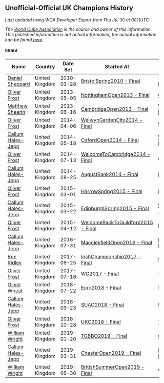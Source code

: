 ## Unofficial-Official UK Champions History

*Last updated using WCA Developer Export from Thu Jul 30 at 0811UTC*

*The [World Cube Association](https://www.worldcubeassociation.org) is the source and owner of this information. This published information is not actual information, the actual information can be found [here](https://www.worldcubeassociation.org/results).*

#### 555bf

|Name|Country|Date Set|Started At|Ended At|Days Held|  
|--|--|--|--|--|--|  
|[Daniel Sheppard](https://www.worldcubeassociation.org/persons/2009SHEP01)|United Kingdom|2010-03-28|[BristolSpring2010 - Final](https://www.worldcubeassociation.org/competitions/BristolSpring2010/results/all#e555bf_f)|1 year after [RapidashOpen2012](https://www.worldcubeassociation.org/competitions/RapidashOpen2012/results/all#e555bf_f)|1114|  
|[Oliver Frost](https://www.worldcubeassociation.org/persons/2012FROS01)|United Kingdom|2013-05-05|[NottinghamOpen2013 - Final](https://www.worldcubeassociation.org/competitions/NottinghamOpen2013/results/all#e555bf_f)|[CambridgeOpen2013 - Final](https://www.worldcubeassociation.org/competitions/CambridgeOpen2013/results/all#e555bf_f)|42|  
|[Matthew Sheerin](https://www.worldcubeassociation.org/persons/2009SHEE01)|United Kingdom|2013-06-16|[CambridgeOpen2013 - Final](https://www.worldcubeassociation.org/competitions/CambridgeOpen2013/results/all#e555bf_f)|[WelwynGardenCity2014 - Final](https://www.worldcubeassociation.org/competitions/WelwynGardenCity2014/results/all#e555bf_f)|294|  
|[Oliver Frost](https://www.worldcubeassociation.org/persons/2012FROS01)|United Kingdom|2014-04-06|[WelwynGardenCity2014 - Final](https://www.worldcubeassociation.org/competitions/WelwynGardenCity2014/results/all#e555bf_f)|[OxfordOpen2014 - Final](https://www.worldcubeassociation.org/competitions/OxfordOpen2014/results/all#e555bf_f)|42|  
|[Callum Hales-Jepp](https://www.worldcubeassociation.org/persons/2012HALE01)|United Kingdom|2014-05-18|[OxfordOpen2014 - Final](https://www.worldcubeassociation.org/competitions/OxfordOpen2014/results/all#e555bf_f)|[WelcomeToCambridge2014 - Final](https://www.worldcubeassociation.org/competitions/WelcomeToCambridge2014/results/all#e555bf_f)|56|  
|[Oliver Frost](https://www.worldcubeassociation.org/persons/2012FROS01)|United Kingdom|2014-07-13|[WelcomeToCambridge2014 - Final](https://www.worldcubeassociation.org/competitions/WelcomeToCambridge2014/results/all#e555bf_f)|[AugustBank2014 - Final](https://www.worldcubeassociation.org/competitions/AugustBank2014/results/all#e555bf_f)|43|  
|[Callum Hales-Jepp](https://www.worldcubeassociation.org/persons/2012HALE01)|United Kingdom|2014-08-25|[AugustBank2014 - Final](https://www.worldcubeassociation.org/competitions/AugustBank2014/results/all#e555bf_f)|[HarrowSpring2015 - Final](https://www.worldcubeassociation.org/competitions/HarrowSpring2015/results/all#e555bf_f)|188|  
|[Oliver Frost](https://www.worldcubeassociation.org/persons/2012FROS01)|United Kingdom|2015-03-01|[HarrowSpring2015 - Final](https://www.worldcubeassociation.org/competitions/HarrowSpring2015/results/all#e555bf_f)|[EdinburghSpring2015 - Final](https://www.worldcubeassociation.org/competitions/EdinburghSpring2015/results/all#e555bf_f)|21|  
|[Callum Hales-Jepp](https://www.worldcubeassociation.org/persons/2012HALE01)|United Kingdom|2015-03-22|[EdinburghSpring2015 - Final](https://www.worldcubeassociation.org/competitions/EdinburghSpring2015/results/all#e555bf_f)|[WelcomeBackToGuildford2015 - Final](https://www.worldcubeassociation.org/competitions/WelcomeBackToGuildford2015/results/all#e555bf_f)|21|  
|[Oliver Frost](https://www.worldcubeassociation.org/persons/2012FROS01)|United Kingdom|2015-04-12|[WelcomeBackToGuildford2015 - Final](https://www.worldcubeassociation.org/competitions/WelcomeBackToGuildford2015/results/all#e555bf_f)|[MacclesfieldOpen2016 - Final](https://www.worldcubeassociation.org/competitions/MacclesfieldOpen2016/results/all#e555bf_f)|476|  
|[Callum Hales-Jepp](https://www.worldcubeassociation.org/persons/2012HALE01)|United Kingdom|2016-07-31|[MacclesfieldOpen2016 - Final](https://www.worldcubeassociation.org/competitions/MacclesfieldOpen2016/results/all#e555bf_f)|[IrishChampionship2017 - Final](https://www.worldcubeassociation.org/competitions/IrishChampionship2017/results/all#e555bf_f)|329|  
|[Ben Ridley](https://www.worldcubeassociation.org/persons/2016RIDL01)|United Kingdom|2017-06-25|[IrishChampionship2017 - Final](https://www.worldcubeassociation.org/competitions/IrishChampionship2017/results/all#e555bf_f)|[WC2017 - Final](https://www.worldcubeassociation.org/competitions/WC2017/results/all#e555bf_f)|21|  
|[Oliver Frost](https://www.worldcubeassociation.org/persons/2012FROS01)|United Kingdom|2017-07-16|[WC2017 - Final](https://www.worldcubeassociation.org/competitions/WC2017/results/all#e555bf_f)|1 year after [WC2017](https://www.worldcubeassociation.org/competitions/WC2017/results/all#e555bf_f)|365|  
|[Oliver Wheat](https://www.worldcubeassociation.org/persons/2016WHEA01)|United Kingdom|2018-07-22|[Euro2018 - Final](https://www.worldcubeassociation.org/competitions/Euro2018/results/all#e555bf_f)|[SUAO2018 - Final](https://www.worldcubeassociation.org/competitions/SUAO2018/results/all#e555bf_f)|63|  
|[Callum Hales-Jepp](https://www.worldcubeassociation.org/persons/2012HALE01)|United Kingdom|2018-09-23|[SUAO2018 - Final](https://www.worldcubeassociation.org/competitions/SUAO2018/results/all#e555bf_f)|[UKC2018 - Final](https://www.worldcubeassociation.org/competitions/UKC2018/results/all#e555bf_f)|35|  
|[Oliver Frost](https://www.worldcubeassociation.org/persons/2012FROS01)|United Kingdom|2018-10-28|[UKC2018 - Final](https://www.worldcubeassociation.org/competitions/UKC2018/results/all#e555bf_f)|[TGBBO2019 - Final](https://www.worldcubeassociation.org/competitions/TGBBO2019/results/all#e555bf_f)|84|  
|[William Wright](https://www.worldcubeassociation.org/persons/2015WRIG07)|United Kingdom|2019-01-20|[TGBBO2019 - Final](https://www.worldcubeassociation.org/competitions/TGBBO2019/results/all#e555bf_f)|[ChesterOpen2019 - Final](https://www.worldcubeassociation.org/competitions/ChesterOpen2019/results/all#e555bf_f)|70|  
|[Callum Hales-Jepp](https://www.worldcubeassociation.org/persons/2012HALE01)|United Kingdom|2019-03-31|[ChesterOpen2019 - Final](https://www.worldcubeassociation.org/competitions/ChesterOpen2019/results/all#e555bf_f)|[BritishSummerOpen2019 - Final](https://www.worldcubeassociation.org/competitions/BritishSummerOpen2019/results/all#e555bf_f)|91|  
|[William Wright](https://www.worldcubeassociation.org/persons/2015WRIG07)|United Kingdom|2019-06-30|[BritishSummerOpen2019 - Final](https://www.worldcubeassociation.org/competitions/BritishSummerOpen2019/results/all#e555bf_f)|Ongoing|396|  
